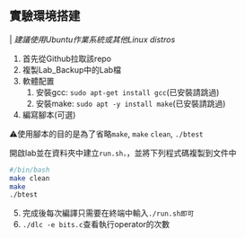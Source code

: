 ## 實驗環境搭建

| *建議使用Ubuntu作業系統或其他Linux distros*

1. 首先從Github拉取該repo
2. 複製Lab_Backup中的Lab檔
3. 軟體配置
   1. 安裝gcc: `sudo apt-get install gcc`(已安裝請跳過)
   2. 安裝make: `sudo apt -y install make`(已安裝請跳過)
4. 編寫腳本(可選)

⚠️使用腳本的目的是為了省略`make`, `make` `clean`, `./btest`

開啟lab並在資料夾中建立`run.sh，`，並將下列程式碼複製到文件中

```bash
#/bin/bash
make clean
make
./btest
```

5. 完成後每次編譯只需要在終端中輸入`./run.sh即可`
6. `./dlc -e bits.c`查看執行operator的次數